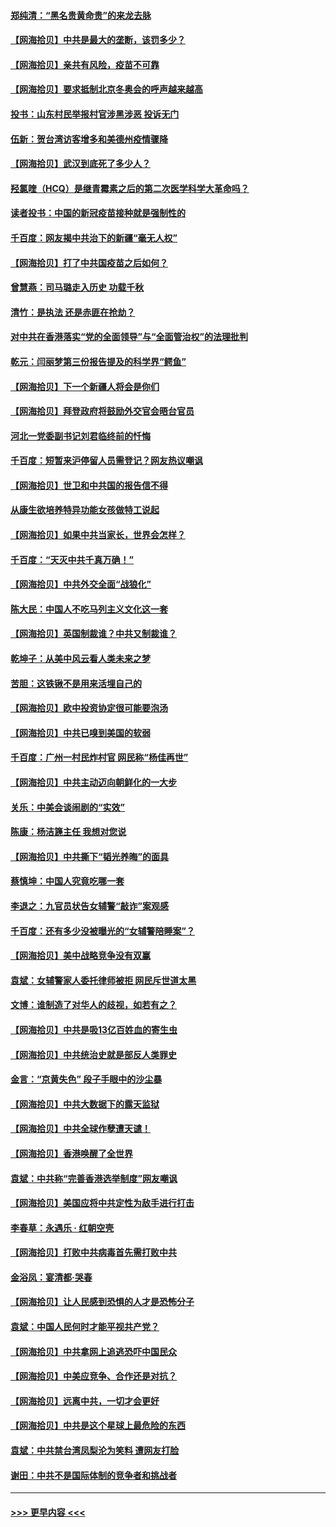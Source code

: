 #### [郑纯清：“黑名贵黄命贵”的来龙去脉](../pages/nsc993/n12875589.md?t=04131351) 
#### [【网海拾贝】中共是最大的垄断，该罚多少？](../pages/nsc993/n12874006.md?t=04131351) 
#### [【网海拾贝】亲共有风险，疫苗不可靠](../pages/nsc993/n12872224.md?t=04131351) 
#### [【网海拾贝】要求抵制北京冬奥会的呼声越来越高](../pages/nsc993/n12868962.md?t=04131351) 
#### [投书：山东村民举报村官涉黑涉恶 投诉无门](../pages/nsc993/n12869726.md?t=04131351) 
#### [伍新：贺台湾访客增多和美德州疫情骤降](../pages/nsc993/n12865651.md?t=04131351) 
#### [【网海拾贝】武汉到底死了多少人？](../pages/nsc993/n12863707.md?t=04131351) 
#### [羟氯喹（HCQ）是继青霉素之后的第二次医学科学大革命吗？](../pages/nsc993/n12638564.md?t=04131351) 
#### [读者投书：中国的新冠疫苗接种就是强制性的](../pages/nsc993/n12859932.md?t=04131351) 
#### [千百度：网友揭中共治下的新疆“毫无人权”](../pages/nsc993/n12858385.md?t=04131351) 
#### [【网海拾贝】打了中共国疫苗之后如何？](../pages/nsc993/n12857866.md?t=04131351) 
#### [曾慧燕：司马璐走入历史 功载千秋](../pages/nsc993/n12856996.md?t=04131351) 
#### [清竹：是执法 还是赤匪在抢劫？](../pages/nsc993/n12856952.md?t=04131351) 
#### [对中共在香港落实“党的全面领导”与“全面管治权”的法理批判](../pages/nsc993/n12856929.md?t=04131351) 
#### [乾元：闫丽梦第三份报告提及的科学界“鳄鱼”](../pages/nsc993/n12855985.md?t=04131351) 
#### [【网海拾贝】下一个新疆人将会是你们](../pages/nsc993/n12855864.md?t=04131351) 
#### [【网海拾贝】拜登政府将鼓励外交官会晤台官员](../pages/nsc993/n12853615.md?t=04131351) 
#### [河北一党委副书记刘君临终前的忏悔](../pages/nsc993/n12849420.md?t=04131351) 
#### [千百度：短暂来沪停留人员需登记？网友热议嘲讽](../pages/nsc993/n12853497.md?t=04131351) 
#### [【网海拾贝】世卫和中共国的报告信不得](../pages/nsc993/n12850902.md?t=04131351) 
#### [从康生欲培养特异功能女孩做特工说起](../pages/nsc993/n12849289.md?t=04131351) 
#### [【网海拾贝】如果中共当家长，世界会怎样？](../pages/nsc993/n12848436.md?t=04131351) 
#### [千百度：“天灭中共千真万确！”](../pages/nsc993/n12845659.md?t=04131351) 
#### [【网海拾贝】中共外交全面“战狼化”](../pages/nsc993/n12845607.md?t=04131351) 
#### [陈大民：中国人不吃马列主义文化这一套](../pages/nsc993/n12842496.md?t=04131351) 
#### [【网海拾贝】英国制裁谁？中共又制裁谁？](../pages/nsc993/n12840909.md?t=04131351) 
#### [乾坤子：从美中风云看人类未来之梦](../pages/nsc993/n12840590.md?t=04131351) 
#### [苦胆：这铁锹不是用来活埋自己的](../pages/nsc993/n12839512.md?t=04131351) 
#### [【网海拾贝】欧中投资协定很可能要泡汤](../pages/nsc993/n12835122.md?t=04131351) 
#### [【网海拾贝】中共已嗅到美国的软弱](../pages/nsc993/n12832411.md?t=04131351) 
#### [千百度：广州一村民炸村官 网民称“杨佳再世”](../pages/nsc993/n12832380.md?t=04131351) 
#### [【网海拾贝】中共主动迈向朝鲜化的一大步](../pages/nsc993/n12829887.md?t=04131351) 
#### [关乐：中美会谈闹剧的“实效”](../pages/nsc993/n12826698.md?t=04131351) 
#### [陈康：杨洁篪主任  我想对您说](../pages/nsc993/n12826609.md?t=04131351) 
#### [【网海拾贝】中共撕下“韬光养晦”的面具](../pages/nsc993/n12826459.md?t=04131351) 
#### [蔡慎坤：中国人究竟吃哪一套](../pages/nsc993/n12826010.md?t=04131351) 
#### [李退之：九官员状告女辅警“敲诈”案观感](../pages/nsc993/n12823984.md?t=04131351) 
#### [千百度：还有多少没被曝光的“女辅警陪睡案”？](../pages/nsc993/n12822136.md?t=04131351) 
#### [【网海拾贝】美中战略竞争没有双赢](../pages/nsc993/n12822105.md?t=04131351) 
#### [袁斌：女辅警家人委托律师被拒 网民斥世道太黑](../pages/nsc993/n12822004.md?t=04131351) 
#### [文博：谁制造了对华人的歧视，如若有之？](../pages/nsc993/n12821635.md?t=04131351) 
#### [【网海拾贝】中共是吸13亿百姓血的寄生虫](../pages/nsc993/n12819191.md?t=04131351) 
#### [【网海拾贝】中共统治史就是部反人类罪史](../pages/nsc993/n12816738.md?t=04131351) 
#### [金言：“京黄失色” 段子手眼中的沙尘暴](../pages/nsc993/n12815700.md?t=04131351) 
#### [【网海拾贝】中共大数据下的露天监狱](../pages/nsc993/n12811075.md?t=04131351) 
#### [【网海拾贝】中共全球作孽遭天谴！](../pages/nsc993/n12810258.md?t=04131351) 
#### [【网海拾贝】香港唤醒了全世界](../pages/nsc993/n12809100.md?t=04131351) 
#### [袁斌：中共称“完善香港选举制度”网友嘲讽](../pages/nsc993/n12808994.md?t=04131351) 
#### [【网海拾贝】美国应将中共定性为敌手进行打击](../pages/nsc993/n12806870.md?t=04131351) 
#### [李春草：永遇乐 · 红朝空壳](../pages/nsc993/n12805365.md?t=04131351) 
#### [【网海拾贝】打败中共病毒首先需打败中共](../pages/nsc993/n12803930.md?t=04131351) 
#### [金浴凤：宴清都‧哭春](../pages/nsc993/n12801601.md?t=04131351) 
#### [【网海拾贝】让人民感到恐惧的人才是恐怖分子](../pages/nsc993/n12799347.md?t=04131351) 
#### [袁斌：中国人民何时才能平视共产党？](../pages/nsc993/n12799306.md?t=04131351) 
#### [【网海拾贝】中共拿网上追逃恐吓中国民众](../pages/nsc993/n12796905.md?t=04131351) 
#### [【网海拾贝】中美应竞争、合作还是对抗？](../pages/nsc993/n12794675.md?t=04131351) 
#### [【网海拾贝】远离中共，一切才会更好](../pages/nsc993/n12793572.md?t=04131351) 
#### [【网海拾贝】中共是这个星球上最危险的东西](../pages/nsc993/n12791400.md?t=04131351) 
#### [袁斌：中共禁台湾凤梨沦为笑料 遭网友打脸](../pages/nsc993/n12791335.md?t=04131351) 
#### [谢田：中共不是国际体制的竞争者和挑战者](../pages/nsc993/n12791212.md?t=04131351) 

----
#### [ >>> 更早内容 <<< ](../indexes/nsc993-earlier.md)
